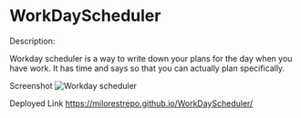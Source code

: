 # WorkDayScheduler
Description:

Workday scheduler is a way to write down your plans for the day when you have work. It has time and says so that you can actually plan specifically.


Screenshot
![Workday scheduler](https://user-images.githubusercontent.com/1888113/172530434-34b692e5-8b4e-42ed-98e7-5503a89aa973.png)

Deployed Link
https://milorestrepo.github.io/WorkDayScheduler/
